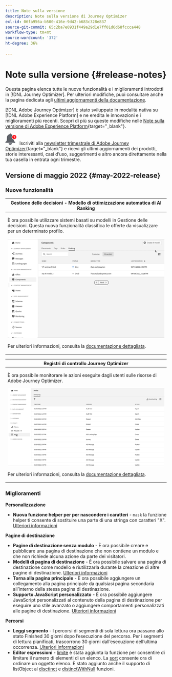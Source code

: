 ```yaml
---
title: Note sulla versione
description: Note sulla versione di Journey Optimizer
exl-id: 06fa956a-b500-416e-9d42-b683c328e837
source-git-commit: 65c2ba7e0931f449a29d1e7ff01d6d68fccca448
workflow-type: tm+mt
source-wordcount: '372'
ht-degree: 36%

---
```


# Note sulla versione {#release-notes}

Questa pagina elenca tutte le nuove funzionalità e i miglioramenti introdotti in [!DNL Journey Optimizer]. Per ulteriori modifiche, puoi consultare anche la pagina dedicata agli [ultimi aggiornamenti della documentazione](documentation-updates.md).

[!DNL Adobe Journey Optimizer] è stato sviluppato in modalità nativa su [!DNL Adobe Experience Platform] e ne eredita le innovazioni e i miglioramenti più recenti. Scopri di più su queste modifiche nelle [Note sulla versione di Adobe Experience Platform](https://experienceleague.adobe.com/docs/experience-platform/release-notes/latest.html?lang=it){target=&quot;_blank&quot;}.

![Newsletter](../assets/do-not-localize/nl-icon.png) Iscriviti alla [newsletter trimestrale di Adobe Journey Optimizer](https://www.adobe.com/subscription/Adobe_Journey_Optimizer_NL.html){target=&quot;_blank&quot;} e ricevi gli ultimi aggiornamenti dei prodotti, storie interessanti, casi d’uso, suggerimenti e altro ancora direttamente nella tua casella in entrata ogni trimestre.

## Versione di maggio 2022 {#may-2022-release}

### Nuove funzionalità

<!--table>
<thead>
<tr>
<th><strong>Message Frequency Rules</strong><br/></th>
</tr>
</thead>
<tbody>
<tr>
<td>
<p>You can now set cross-channel business rules that will automatically exclude over-solicited profiles from messages and actions.</p>
<img src="assets/frequency-rn.gif"/>
<p>For more information, refer to the <a href="../configuration/frequency-rules.md">detailed documentation</a>.</p>
</td>
</tr>
</tbody>
</table-->


<!--table>
<thead>
<tr>
<th><strong>Email BCC</strong><br/></th>
</tr>
</thead>
<tbody>
<tr>
<td>
<p>Availability date: <strong>May, 31</strong></p>
<p>You can now use the Email BCC (blind carbon copy) capability to store emails sent by Adobe Journey Optimizer. Enable this option in your email presets so that every email sent is blind-copied to your BCC address.</p>
<img src="assets/bcc-rn.gif"/>
<p>For more information, refer to the <a href="../configuration/email-settings.md#bcc-email">detailed documentation</a>.</p>
</td>
</tr>
</tbody>
</table-->


<table>
<thead>
<tr>
<th><strong>Gestione delle decisioni - Modello di ottimizzazione automatica di AI Ranking</strong><br/></th>
</tr>
</thead>
<tbody>
<tr>
<td>
<p>È ora possibile utilizzare sistemi basati su modelli in Gestione delle decisioni. Questa nuova funzionalità classifica le offerte da visualizzare per un determinato profilo.</p>
<img src="assets/optimization.gif"/>
<p>Per ulteriori informazioni, consulta la <a href="../offers/offer-activities/configure-offer-selection.md#use-ranking-strategy">documentazione dettagliata</a>.</p>
</td>
</tr>
</tbody>
</table>

<!--table>
<thead>
<tr>
<th><strong>Attribute-based Access Control (ABAC)</strong><br/></th>
</tr>
</thead>
<tbody>
<tr>
<td>
<p>Permission management in Journey Optimizer has been extended to data access. You can now manage data access for specific teams or groups of users (i.e. internal, external, 3rd parties) ​and manage access to specific types of data (i.e. Sensitive Personal Data/SPD).</p>
<p>This capability is available for a limited set of customers.</p>
<p>For more information, refer to the <a href="../landing-pages/create-lp.md">detailed documentation</a>.</p>
</td>
</tr>
</tbody>
</table-->

<table>
<thead>
<tr>
<th><strong>Registri di controllo Journey Optimizer</strong><br/></th>
</tr>
</thead>
<tbody>
<tr>
<td>
<p>È ora possibile monitorare le azioni eseguite dagli utenti sulle risorse di Adobe Journey Optimizer.</p>
<img src="assets/audit-rn.gif"/>
<p>Per ulteriori informazioni, consulta la <a href="../reports/audit-logs.md">documentazione dettagliata</a>.</p>
</td>
</tr>
</tbody>
</table>

### Miglioramenti

**Personalizzazione**

* **Nuova funzione helper per per nascondere i caratteri** - `mask` la funzione helper ti consente di sostituire una parte di una stringa con caratteri &quot;X&quot;. [Ulteriori informazioni](../personalization/functions/string.md#mask)

**Pagine di destinazione**

* **Pagine di destinazione senza modulo** - È ora possibile creare e pubblicare una pagina di destinazione che non contiene un modulo e che non richiede alcuna azione da parte dei visitatori.
* **Modelli di pagina di destinazione** - È ora possibile salvare una pagina di destinazione come modello e riutilizzarla durante la creazione di altre pagine di destinazione. [Ulteriori informazioni](../landing-pages/lp-templates.md)
* **Torna alla pagina principale** - È ora possibile aggiungere un collegamento alla pagina principale da qualsiasi pagina secondaria all’interno della stessa pagina di destinazione.
* **Supporto JavaScript personalizzato** - È ora possibile aggiungere JavaScript personalizzati al contenuto della pagina di destinazione per eseguire uno stile avanzato o aggiungere comportamenti personalizzati alle pagine di destinazione.	[Ulteriori informazioni](../landing-pages/lp-custom-js.md)

<!--**Decision management**

* **HTML and JSON files support** - You can now drag and drop external HTML and JSON files from the AEM repository into the offer representation content.-->

**Percorsi**

* **Leggi segmento** - I percorsi di segmenti di sola lettura ora passano allo stato Finished 30 giorni dopo l’esecuzione del percorso. Per i segmenti di lettura pianificati, trascorrono 30 giorni dall’esecuzione dell’ultima occorrenza. [Ulteriori informazioni](../building-journeys/read-segment.md)
* **Editor espressioni** - [limite](../building-journeys/functions/functionlimit.md) è stata aggiunta la funzione per consentire di limitare il numero di elementi di un elenco. La [sort](../building-journeys/functions/functionsort.md) consente ora di ordinare un oggetto elenco. È stato aggiunto anche il supporto di listObject al [disctinct](../building-journeys/functions/functiondistinct.md) e [distinctWithNull](../building-journeys/functions/functiondistinctwithnull.md) funzioni.
